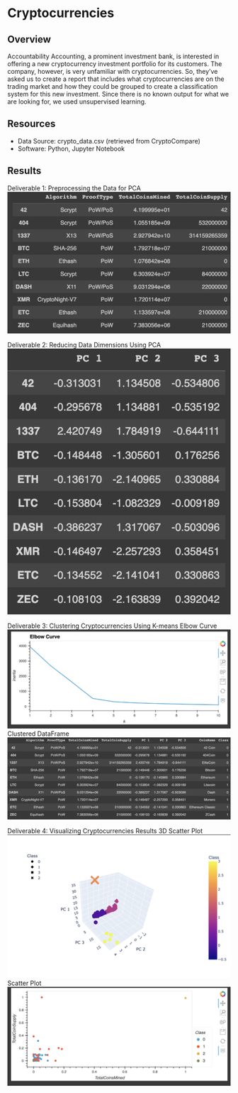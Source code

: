 # Cryptocurrencies

## Overview
Accountability Accounting, a prominent investment bank, is interested in offering a new cryptocurrency investment portfolio for its customers. The company, however, is very unfamiliar with cryptocurrencies. So, they’ve asked us to create a report that includes what cryptocurrencies are on the trading market and how they could be grouped to create a classification system for this new investment. Since there is no known output for what we are looking for, we used unsupervised learning.

## Resources
- Data Source: crypto_data.csv (retrieved from CryptoCompare)
- Software: Python, Jupyter Notebook

## Results

Deliverable 1: Preprocessing the Data for PCA
![deliverable1](https://github.com/MichaelaAnastasiaAustin/Cryptocurrencies/blob/main/images/Deliverable1df.png)

Deliverable 2: Reducing Data Dimensions Using PCA
![deliverable2](https://github.com/MichaelaAnastasiaAustin/Cryptocurrencies/blob/main/images/deliverable2df.png)

Deliverable 3: Clustering Cryptocurrencies Using K-means
Elbow Curve
![elbow_curve](https://github.com/MichaelaAnastasiaAustin/Cryptocurrencies/blob/main/images/elbow_curve.png)
Clustered DataFrame
![deliverable3](https://github.com/MichaelaAnastasiaAustin/Cryptocurrencies/blob/main/images/deliverable3.png)

Deliverable 4: Visualizing Cryptocurrencies Results
3D Scatter Plot
![3DSCATTER](https://github.com/MichaelaAnastasiaAustin/Cryptocurrencies/blob/main/images/3D_SCATTER.png)
Scatter Plot
![scatterplot](https://github.com/MichaelaAnastasiaAustin/Cryptocurrencies/blob/main/images/total_coins_mined.png)

